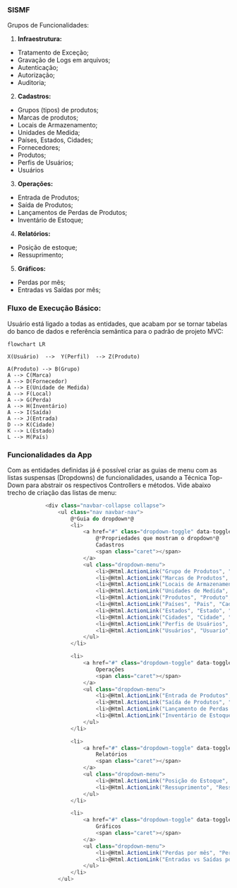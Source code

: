 ### <!-- Sistema de Gestão de Materiais Ferroviários -  --> SISMF

Grupos de Funcionalidades:
1) **Infraestrutura:**
- Tratamento de Exceção;
- Gravação de Logs em arquivos;	
- Autenticação;
- Autorização;
- Auditoria;

2) **Cadastros:**
- Grupos (tipos) de produtos;
- Marcas de produtos;
- Locais de Armazenamento;
- Unidades de Medida;
- Países, Estados, Cidades;
- Fornecedores;
- Produtos;
- Perfis de Usuários;
- Usuários

3) **Operações:**
- Entrada de Produtos;
- Saída de Produtos;
- Lançamentos de Perdas de Produtos;
- Inventário de Estoque;

4) **Relatórios:**
- Posição de estoque;
- Ressuprimento;

5) **Gráficos:**
- Perdas por mês;
- Entradas vs Saídas por mês;

<!-- ### Apresentação da Aplicação -->


### Fluxo de Execução Básico:

Usuário está ligado a todas as entidades, que acabam por se tornar tabelas do banco de dados e referência semântica para o padrão de projeto MVC:

```mermaid
flowchart LR

X(Usuário)  -->  Y(Perfil)  --> Z(Produto)

A(Produto) --> B(Grupo)
A --> C(Marca)
A --> D(Fornecedor)
A --> E(Unidade de Medida)
A --> F(Local)
A --> G(Perda)
A --> H(Inventário)
A --> I(Saída)
A --> J(Entrada)
D --> K(Cidade)
K --> L(Estado)
L --> M(País)
```

### Funcionalidades da App

Com as entidades definidas já é possível criar as guias de menu com as listas suspensas (Dropdowns) de funcionalidades, usando a Técnica Top-Down para abstrair os respectivos Controllers e métodos. Vide abaixo trecho de criação das listas de menu:

```cs
            <div class="navbar-collapse collapse">
                <ul class="nav navbar-nav">
                    @*Guia do dropdown*@
                    <li>
                        <a href="#" class="dropdown-toggle" data-toggle="dropdown">
                            @*Propriedades que mostram o dropdown*@
                            Cadastros
                            <span class="caret"></span>
                        </a>
                        <ul class="dropdown-menu">
                            <li>@Html.ActionLink("Grupo de Produtos", "GrupoProduto", "Cadastro")</li>
                            <li>@Html.ActionLink("Marcas de Produtos", "MarcaProduto", "Cadastro")</li>
                            <li>@Html.ActionLink("Locais de Armazenamento", "LocalProduto", "Cadastro")</li>
                            <li>@Html.ActionLink("Unidades de Medida", "UnidadeMedida", "Cadastro")</li>
                            <li>@Html.ActionLink("Produtos", "Produto", "Cadastro")</li>
                            <li>@Html.ActionLink("Países", "Pais", "Cadastro")</li>
                            <li>@Html.ActionLink("Estados", "Estado", "Cadastro")</li>
                            <li>@Html.ActionLink("Cidades", "Cidade", "Cadastro")</li>
                            <li>@Html.ActionLink("Perfis de Usuários", "UsarioPerfil", "Cadastro")</li>
                            <li>@Html.ActionLink("Usuários", "Usuario", "Cadastro")</li>
                        </ul>
                    </li>

                    <li>
                        <a href="#" class="dropdown-toggle" data-toggle="dropdown">
                            Operações
                            <span class="caret"></span>
                        </a>
                        <ul class="dropdown-menu">
                            <li>@Html.ActionLink("Entrada de Produtos", "EntradaProduto", "Operacao")</li>
                            <li>@Html.ActionLink("Saída de Produtos", "SaidaProduto", "Operacao")</li>
                            <li>@Html.ActionLink("Lançamento de Perdas de Produto", "LancPerdaProduto", "Operacao")</li>
                            <li>@Html.ActionLink("Inventário de Estoque", "InvetarioEstoque", "Operacao")</li>
                        </ul>
                    </li>

                    <li>
                        <a href="#" class="dropdown-toggle" data-toggle="dropdown">
                            Relatórios
                            <span class="caret"></span>
                        </a>
                        <ul class="dropdown-menu">
                            <li>@Html.ActionLink("Posição do Estoque", "PosicaoEstoque", "Relatorio")</li>
                            <li>@Html.ActionLink("Ressuprimento", "Ressuprimento", "Relatorio")</li>
                        </ul>
                    </li>

                    <li>
                        <a href="#" class="dropdown-toggle" data-toggle="dropdown">
                            Gráficos
                            <span class="caret"></span>
                        </a>
                        <ul class="dropdown-menu">
                            <li>@Html.ActionLink("Perdas por mês", "PerdaMes", "Grafico")</li>
                            <li>@Html.ActionLink("Entradas vs Saídas por mês", "EntradaSaidaMes", "Grafico")</li>
                        </ul>
                    </li>
                </ul>


```

<!-- 

### Modelo de Dados


### Tecnologias Utilizadas

- .NET Framework 4.5.2
- C#
- ASP.NET MVC 5
- Xamarin
- Entity Framework
- SQL Server Express
- Log4net
- Javascript(jQuery)
- AJAX
- Bootstrap
- IIS
- Crystal Reports
- Google Graphs

### Estrutura Básica da App


### Controle de Usuários


### Cadastros


### Relatórios


### Gráficos


### Aplicativo Móvel

### SmartyPants

|                |ASCII                          |HTML                         |
|----------------|-------------------------------|-----------------------------|
|Single backticks|`'Isn't this fun?'`            |'Isn't this fun?'            |
|Quotes          |`"Isn't this fun?"`            |"Isn't this fun?"            |
|Dashes          |`-- is en-dash, --- is em-dash`|-- is en-dash, --- is em-dash|
 -->


<!-- Tools:
#mermaid
#stackedit

### Conceitos Básicos
Controle de fluxo de entrada e saída de produtos em uma empresa.
- Conjunto de produtos armazenados em um local.
- Dinheiro armazenado na empresa;
- 
**Pra que serve?**
- Bater as contas no final do mês;
- Calcular Lucros;
- Identificar perdas;
- Contribuir para o governo(ICMS);
---
Tipos de Estoque:
- **Matéria-prima** (celulose, minério de ferro, petróleo, etc).
- **Produtos não acabados** (peças, motores, chips, componentes eletrônicos, etc).
- **Produtos finalizados**  (carros, notebooks, etc).
- **Consumíveis** - (combustíveis, materiais de escritório, etc). 



### Drafts:

Tudo começa na compra, todo produto é comprado por um fornecedor.
E aí há uma entrada, uma saída e a venda pelo PDV.

Em algum momento as perdas precisam ser registradas.
Inventário também tem que ser feito de tempos em tempos.

Cuidados:

1. Nunca pode faltar produto (relatórios fazem a diferença);
2. Nunca pode sobrar produtos em exagero;
3. Fazer inventários periodicamente;
4. Controlar a quantidade mínima (para não deixar faltar);


BundleConfig - minificação de recursos (javascript, css e etc);
FilterConfig - Filtros Aspnet;
RouteConfig - Rota padrão;

Controller - Default é o home e é o ponto de entrada de cada uma das rotas;

Todas as páginas por padrão herdam de Shared;

Template ASP net MVC.


Após a definição do Dropdown.
Criamos uma Controller 

-->